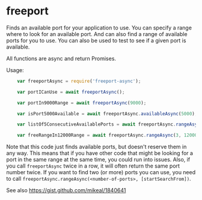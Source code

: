 # freeport

Finds an available port for your application to use.
You can specify a range where to look for an available port.
And can also find a range of available ports for you to use.
You can also be used to test to see if a given port is available.

All functions are async and return Promises.


Usage:
```js
    var freeportAsync = require('freeport-async');

    var portICanUse = await freeportAsync();

    var portIn9000Range = await freeportAsync(9000);

    var isPort5000Available = await freeportAsync.availableAsync(5000);

    var listOf5ConsecutiveAvailablePorts = await freeportAsync.rangeAsync(5);

    var freeRangeIn12000Range = await freeportAsync.rangeAsync(3, 12000);

```

Note that this code just finds available ports, but doesn't reserve them in any way.
This means that if you have other code that might be looking for a port in the same range at the same time, you could run into issues.
Also, if you call `freeportAsync` twice in a row, it will often return the same port number twice. If you want to find two (or more) ports you can use, you need to call `freeportAsync.rangeAsync(<number-of-ports>, [startSearchFrom])`.


See also https://gist.github.com/mikeal/1840641

